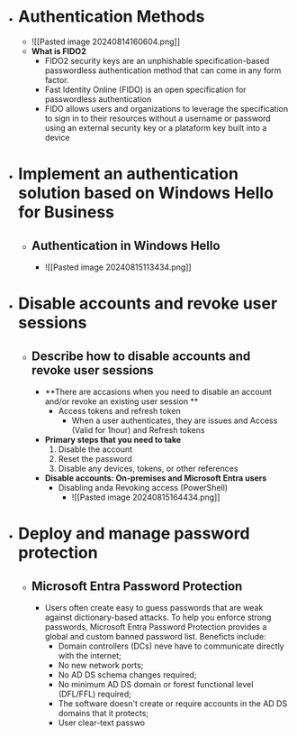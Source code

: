- # Authentication Methods
	- ![[Pasted image 20240814160604.png]]
	- **What is FIDO2**
		- FIDO2 security keys are an unphishable specification-based passwordless authentication method that can come in any form factor.
		- Fast Identity Online (FIDO) is an open specification for passwordless authentication
		- FIDO allows users and organizations to leverage the specification to sign in to their resources without a username or password using an external security key or a plataform key built into a device
- # Implement an authentication solution based on Windows Hello for Business
	- ## Authentication in Windows Hello 
		- ![[Pasted image 20240815113434.png]]
- # Disable accounts and revoke user sessions
	- ## Describe how to disable accounts and revoke user sessions
		- **There are accasions when you need to disable an account and/or revoke an existing user session **
			- Access tokens and refresh token
				- When a user authenticates, they are issues and Access (Valid for 1hour) and Refresh tokens
		- **Primary steps that you need to take**
			1. Disable the account
			2. Reset the password
			3. Disable any devices, tokens, or other references
		- **Disable accounts: On-premises and Microsoft Entra users**
			- Disabling anda Revoking access (PowerShell)
				- ![[Pasted image 20240815164434.png]]
- # Deploy and manage password protection
	- ## Microsoft Entra Password Protection
		- Users often create easy to guess passwords that are weak against dictionary-based attacks. To help you enforce strong passwords, Microsoft Entra Password Protection provides a global and custom banned password list. Beneficts include:
			- Domain controllers (DCs) neve have to communicate directly with the internet;
			- No new network ports;
			- No AD DS schema changes required;
			- No minimum AD DS domain or forest functional level (DFL/FFL) required;
			- The software doesn't create or require accounts in the AD DS domains that it protects;
			- User clear-text passwo